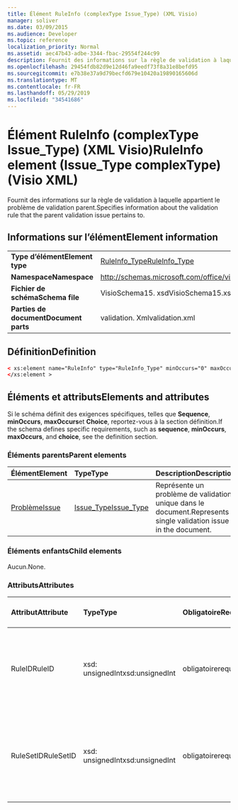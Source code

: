 ```yaml
---
title: Élément RuleInfo (complexType Issue_Type) (XML Visio)
manager: soliver
ms.date: 03/09/2015
ms.audience: Developer
ms.topic: reference
localization_priority: Normal
ms.assetid: aec47b43-adbe-3344-fbac-29554f244c99
description: Fournit des informations sur la règle de validation à laquelle appartient le problème de validation parent.
ms.openlocfilehash: 29454fdb82d9e12d46fa9eedf73f8a31e8befd95
ms.sourcegitcommit: e7b38e37a9d79becfd679e10420a19890165606d
ms.translationtype: MT
ms.contentlocale: fr-FR
ms.lasthandoff: 05/29/2019
ms.locfileid: "34541686"
---
```

# <a name="ruleinfo-element-issuetype-complextype-visio-xml"></a><span data-ttu-id="27081-103">Élément RuleInfo (complexType Issue_Type) (XML Visio)</span><span class="sxs-lookup"><span data-stu-id="27081-103">RuleInfo element (Issue_Type complexType) (Visio XML)</span></span>

<span data-ttu-id="27081-104">Fournit des informations sur la règle de validation à laquelle appartient le problème de validation parent.</span><span class="sxs-lookup"><span data-stu-id="27081-104">Specifies information about the validation rule that the parent validation issue pertains to.</span></span>
  
## <a name="element-information"></a><span data-ttu-id="27081-105">Informations sur l’élément</span><span class="sxs-lookup"><span data-stu-id="27081-105">Element information</span></span>

|||
|:-----|:-----|
|<span data-ttu-id="27081-106">**Type d’élément**</span><span class="sxs-lookup"><span data-stu-id="27081-106">**Element type**</span></span> <br/> |[<span data-ttu-id="27081-107">RuleInfo_Type</span><span class="sxs-lookup"><span data-stu-id="27081-107">RuleInfo_Type</span></span>](ruleinfo_type-complextypevisio-xml.md) <br/> |
|<span data-ttu-id="27081-108">**Namespace**</span><span class="sxs-lookup"><span data-stu-id="27081-108">**Namespace**</span></span> <br/> |http://schemas.microsoft.com/office/visio/2012/main  <br/> |
|<span data-ttu-id="27081-109">**Fichier de schéma**</span><span class="sxs-lookup"><span data-stu-id="27081-109">**Schema file**</span></span> <br/> |<span data-ttu-id="27081-110">VisioSchema15. xsd</span><span class="sxs-lookup"><span data-stu-id="27081-110">VisioSchema15.xsd</span></span>  <br/> |
|<span data-ttu-id="27081-111">**Parties de document**</span><span class="sxs-lookup"><span data-stu-id="27081-111">**Document parts**</span></span> <br/> |<span data-ttu-id="27081-112">validation. Xml</span><span class="sxs-lookup"><span data-stu-id="27081-112">validation.xml</span></span>  <br/> |
   
## <a name="definition"></a><span data-ttu-id="27081-113">Définition</span><span class="sxs-lookup"><span data-stu-id="27081-113">Definition</span></span>

```XML
< xs:element name="RuleInfo" type="RuleInfo_Type" minOccurs="0" maxOccurs="1" >
</xs:element >
```

## <a name="elements-and-attributes"></a><span data-ttu-id="27081-114">Éléments et attributs</span><span class="sxs-lookup"><span data-stu-id="27081-114">Elements and attributes</span></span>

<span data-ttu-id="27081-115">Si le schéma définit des exigences spécifiques, telles que **Sequence**, **minOccurs**, **maxOccurs**et **Choice**, reportez-vous à la section définition.</span><span class="sxs-lookup"><span data-stu-id="27081-115">If the schema defines specific requirements, such as **sequence**, **minOccurs**, **maxOccurs**, and **choice**, see the definition section.</span></span> 
  
### <a name="parent-elements"></a><span data-ttu-id="27081-116">Éléments parents</span><span class="sxs-lookup"><span data-stu-id="27081-116">Parent elements</span></span>

|<span data-ttu-id="27081-117">**Élément**</span><span class="sxs-lookup"><span data-stu-id="27081-117">**Element**</span></span>|<span data-ttu-id="27081-118">**Type**</span><span class="sxs-lookup"><span data-stu-id="27081-118">**Type**</span></span>|<span data-ttu-id="27081-119">**Description**</span><span class="sxs-lookup"><span data-stu-id="27081-119">**Description**</span></span>|
|:-----|:-----|:-----|
|[<span data-ttu-id="27081-120">Problème</span><span class="sxs-lookup"><span data-stu-id="27081-120">Issue</span></span>](issue-element-issues_type-complextypevisio-xml.md) <br/> |[<span data-ttu-id="27081-121">Issue_Type</span><span class="sxs-lookup"><span data-stu-id="27081-121">Issue_Type</span></span>](issue_type-complextypevisio-xml.md) <br/> |<span data-ttu-id="27081-122">Représente un problème de validation unique dans le document.</span><span class="sxs-lookup"><span data-stu-id="27081-122">Represents a single validation issue in the document.</span></span>  <br/> |
   
### <a name="child-elements"></a><span data-ttu-id="27081-123">Éléments enfants</span><span class="sxs-lookup"><span data-stu-id="27081-123">Child elements</span></span>

<span data-ttu-id="27081-124">Aucun.</span><span class="sxs-lookup"><span data-stu-id="27081-124">None.</span></span>
  
### <a name="attributes"></a><span data-ttu-id="27081-125">Attributs</span><span class="sxs-lookup"><span data-stu-id="27081-125">Attributes</span></span>

|<span data-ttu-id="27081-126">**Attribut**</span><span class="sxs-lookup"><span data-stu-id="27081-126">**Attribute**</span></span>|<span data-ttu-id="27081-127">**Type**</span><span class="sxs-lookup"><span data-stu-id="27081-127">**Type**</span></span>|<span data-ttu-id="27081-128">**Obligatoire**</span><span class="sxs-lookup"><span data-stu-id="27081-128">**Required**</span></span>|<span data-ttu-id="27081-129">**Description**</span><span class="sxs-lookup"><span data-stu-id="27081-129">**Description**</span></span>|<span data-ttu-id="27081-130">**Valeurs possibles**</span><span class="sxs-lookup"><span data-stu-id="27081-130">**Possible values**</span></span>|
|:-----|:-----|:-----|:-----|:-----|
|<span data-ttu-id="27081-131">RuleID</span><span class="sxs-lookup"><span data-stu-id="27081-131">RuleID</span></span>  <br/> |<span data-ttu-id="27081-132">xsd: unsignedInt</span><span class="sxs-lookup"><span data-stu-id="27081-132">xsd:unsignedInt</span></span>  <br/> |<span data-ttu-id="27081-133">obligatoire</span><span class="sxs-lookup"><span data-stu-id="27081-133">required</span></span>  <br/> |<span data-ttu-id="27081-134">Spécifie l’identificateur unique de la règle de validation à laquelle le problème parent est lié.</span><span class="sxs-lookup"><span data-stu-id="27081-134">Specifies the unique identifier of the validation rule that the parent issue pertains to.</span></span>  <br/> |<span data-ttu-id="27081-135">Valeurs du type xsd: unsignedInt.</span><span class="sxs-lookup"><span data-stu-id="27081-135">Values of the xsd:unsignedInt type.</span></span>  <br/> |
|<span data-ttu-id="27081-136">RuleSetID</span><span class="sxs-lookup"><span data-stu-id="27081-136">RuleSetID</span></span>  <br/> |<span data-ttu-id="27081-137">xsd: unsignedInt</span><span class="sxs-lookup"><span data-stu-id="27081-137">xsd:unsignedInt</span></span>  <br/> |<span data-ttu-id="27081-138">obligatoire</span><span class="sxs-lookup"><span data-stu-id="27081-138">required</span></span>  <br/> |<span data-ttu-id="27081-139">Spécifie l’identificateur unique de l’ensemble de règles de validation auquel le problème parent se rapporte.</span><span class="sxs-lookup"><span data-stu-id="27081-139">Specifies the unique identifier of the validation rule set that the parent issue pertains to.</span></span>  <br/> |<span data-ttu-id="27081-140">Valeurs du type xsd: unsignedInt.</span><span class="sxs-lookup"><span data-stu-id="27081-140">Values of the xsd:unsignedInt type.</span></span>  <br/> |
   

